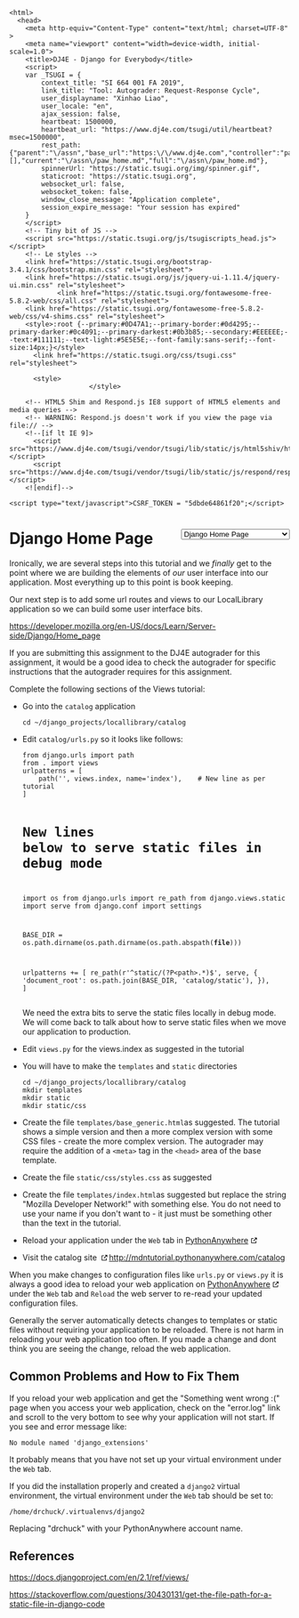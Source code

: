 <!DOCTYPE html>
    <html>
      <head>
        <meta http-equiv="Content-Type" content="text/html; charset=UTF-8" >
        <meta name="viewport" content="width=device-width, initial-scale=1.0">
        <title>DJ4E - Django for Everybody</title>
        <script>
        var _TSUGI = {
            context_title: "SI 664 001 FA 2019",
            link_title: "Tool: Autograder: Request-Response Cycle",
            user_displayname: "Xinhao Liao",
            user_locale: "en",
            ajax_session: false,
            heartbeat: 1500000,
            heartbeat_url: "https://www.dj4e.com/tsugi/util/heartbeat?msec=1500000",
            rest_path: {"parent":"\/assn","base_url":"https:\/\/www.dj4e.com","controller":"paw_home.md","extra":"","action":false,"parameters":[],"current":"\/assn\/paw_home.md","full":"\/assn\/paw_home.md"},
            spinnerUrl: "https://static.tsugi.org/img/spinner.gif",
            staticroot: "https://static.tsugi.org",
            websocket_url: false,
            websocket_token: false,
            window_close_message: "Application complete",
            session_expire_message: "Your session has expired"
        }
        </script>
        <!-- Tiny bit of JS -->
        <script src="https://static.tsugi.org/js/tsugiscripts_head.js"></script>
        <!-- Le styles -->
        <link href="https://static.tsugi.org/bootstrap-3.4.1/css/bootstrap.min.css" rel="stylesheet">
        <link href="https://static.tsugi.org/js/jquery-ui-1.11.4/jquery-ui.min.css" rel="stylesheet">
                <link href="https://static.tsugi.org/fontawesome-free-5.8.2-web/css/all.css" rel="stylesheet">
        <link href="https://static.tsugi.org/fontawesome-free-5.8.2-web/css/v4-shims.css" rel="stylesheet">
        <style>:root {--primary:#0D47A1;--primary-border:#0d4295;--primary-darker:#0c4091;--primary-darkest:#0b3b85;--secondary:#EEEEEE;--text:#111111;--text-light:#5E5E5E;--font-family:sans-serif;--font-size:14px;}</style>
          <link href="https://static.tsugi.org/css/tsugi.css" rel="stylesheet">

          <style>
                        </style>
<style>
a[target="_blank"]:after {
    font-family: 'Font Awesome 5 Free';
    font-weight: 600;
    content: " \f35d";
}
.goog-te-banner-frame.skiptranslate {
    display: none !important;
    }
body {
    top: 0px !important;
    }
</style>

        <!-- HTML5 Shim and Respond.js IE8 support of HTML5 elements and media queries -->
        <!-- WARNING: Respond.js doesn't work if you view the page via file:// -->
        <!--[if lt IE 9]>
          <script src="https://www.dj4e.com/tsugi/vendor/tsugi/lib/static/js/html5shiv/html5shiv.js"></script>
          <script src="https://www.dj4e.com/tsugi/vendor/tsugi/lib/static/js/respond/respond.min.js"></script>
        <![endif]-->

    <script type="text/javascript">CSRF_TOKEN = "5dbde64861f20";</script>
</head>
<body prefix="oer: http://oerschema.org">
<div id="body_container">
<script>
if (window!=window.top) {
    document.getElementById("body_container").className = "container-fluid";
} else {
    document.getElementById("body_container").className = "container";
}
</script>
<nav class="navbar navbar-inverse navbar-fixed-top" role="navigation" id="tsugi_main_nav_bar" style="display:none">  <div class="container-fluid">
    <div class="navbar-header">
      <button type="button" class="navbar-toggle" data-toggle="collapse" data-target=".navbar-collapse">
        <span class="sr-only">Toggle navigation</span>
        <span class="icon-bar"></span>
        <span class="icon-bar"></span>
        <span class="icon-bar"></span>
      </button>
      <a class="navbar-brand" href="https://www.dj4e.com">DJ4E</a>
    </div>
    <div class="navbar-collapse collapse">
      <ul class="nav navbar-nav navbar-main">
        <li><a href="https://www.dj4e.com/lessons" >Lessons</a></li>
        <li><a href="https://www.dj4e.com/assn" >Assignments</a></li>
      </ul>
      <ul class="nav navbar-nav navbar-right">
        <li><a href="http://www.dr-chuck.com" target="_blank" >Instructor</a></li>
        <li><a href="https://www.dj4e.com/tsugi/login.php" >Login</a></li>
      </ul>
    </div> <!--/.nav-collapse -->
  </div> <!--container -->
</nav>
<script>
if ( ! inIframe() ) {
  document.getElementById('tsugi_main_nav_bar').style.display = 'block';
  document.getElementsByTagName('body')[0].style.paddingTop = '5.93rem';
}
</script>
<div id="flashmessages"></div><style>
center {
    padding-bottom: 10px;
}
@media print {
    #chapters {
        display: none;
    }
}
a[target="_blank"]:after {
  content: url(data:image/png;base64,iVBORw0KGgoAAAANSUhEUgAAAAoAAAAKCAYAAACNMs+9AAAAQElEQVR42qXKwQkAIAxDUUdxtO6/RBQkQZvSi8I/pL4BoGw/XPkh4XigPmsUgh0626AjRsgxHTkUThsG2T/sIlzdTsp52kSS1wAAAABJRU5ErkJggg==);
  margin: 0 3px 0 5px;
}
</style>
</head>
<body prefix="oer: http://oerschema.org">
<div id="body_container">
<script>
if (window!=window.top) {
    document.getElementById("body_container").className = "container-fluid";
} else {
    document.getElementById("body_container").className = "container";
}
</script>
<script>
function onSelect() {
    console.log($('#chapters').val());
    window.location = $('#chapters').val();
}
</script>
<div style="float:right">
<select id="chapters" onchange="onSelect();">
  <option value="paw_install.md">Django and PythonAnywhere</option>
  <option value="paw_skeleton.md">Skeleton web site</option>
  <option value="paw_models.md">Django Models</option>
  <option value="paw_admin.md">Django Admin</option>
  <option value="dj4e_load.md">Batch Loading Data</option>
  <option value="paw_home.md" selected>Django Home Page</option>
  <option value="paw_details.md">Django Detail Pages</option>
  <option value="paw_sessions.md">Django Sessions</option>
  <option value="paw_users.md">Django Users</option>
  <option value="paw_forms.md">Django Forms</option>
  <option value="paw_github.md">Using GitHub</option>
  <option value="dj_install.md">Installing Django Locally</option>
  <option value="dj4e_hello.md">Hello World</option>
  <option value="dj4e_autos.md">Autos CRUD</option>
  <option value="dj4e_ads1.md">AdList Milestone #1</option>
  <option value="dj4e_ads2.md">AdList Milestone #2</option>
  <option value="dj4e_ads3.md">AdList Milestone #3</option>
  <option value="dj4e_ads4.md">AdList Milestone #4</option>
</select>
</div>
<h1>Django Home Page</h1>
<p>Ironically, we are several steps into this tutorial and we <em>finally</em> get
to the point where we are building the elements of <em>our</em> user interface into
our application.  Most everything up to this point is book keeping.</p>
<p>Our next step is to add some url routes and views to
our LocalLibrary application so we can build some user interface bits.</p>
<p><a href="https://developer.mozilla.org/en-US/docs/Learn/Server-side/Django/Home_page">https://developer.mozilla.org/en-US/docs/Learn/Server-side/Django/Home_page</a></p>
<p>If you are submitting this assignment to the DJ4E autograder
for this assignment,
it would be a good idea to check the autograder for specific instructions that
the autograder requires for this assignment.</p>
<p>Complete the following sections of the Views tutorial:</p>
<ul>
<li>
<p>Go into the <code>catalog</code> application</p>
<pre><code>cd ~/django_projects/locallibrary/catalog</code></pre>
</li>
<li>
<p>Edit <code>catalog/urls.py</code> so it looks like follows:</p>
<pre><code>from django.urls import path
from . import views
urlpatterns = [
    path('', views.index, name='index'),    # New line as per tutorial
]

# New lines below to serve static files in debug mode
import os
from django.urls import re_path
from django.views.static import serve
from django.conf import settings

BASE_DIR = os.path.dirname(os.path.dirname(os.path.abspath(__file__)))

urlpatterns += [
    re_path(r'^static/(?P&lt;path&gt;.*)$', serve, {
        'document_root': os.path.join(BASE_DIR, 'catalog/static'),
    }),
]</code></pre>
<p>We need the extra bits to serve the static files locally in debug mode.  We will come back
to talk about how to serve static files when we move our application to production.</p>
</li>
<li>
<p>Edit <code>views.py</code> for the views.index as suggested in the tutorial</p>
</li>
<li>
<p>You will have to make the <code>templates</code> and <code>static</code> directories</p>
<pre><code>cd ~/django_projects/locallibrary/catalog
mkdir templates
mkdir static
mkdir static/css</code></pre>
</li>
<li>
<p>Create the file <code>templates/base_generic.html</code>as suggested.  The tutorial shows a simple version and then a more complex version with some CSS files - create the more complex version.  The autograder may require the addition of a <code>&lt;meta&gt;</code> tag in the <code>&lt;head&gt;</code> area of the base template.</p>
</li>
<li>
<p>Create the file <code>static/css/styles.css</code> as suggested</p>
</li>
<li>
<p>Create the file <code>templates/index.html</code>as suggested but replace the string &quot;Mozilla Developer Network!&quot; with something else.  You do not need to use your name if you don't want to - it just must be something other than the text in the tutorial.</p>
</li>
<li>
<p>Reload your application under the <code>Web</code> tab in
<a href="https://www.pythonanywhere.com" target="_blank">PythonAnywhere</a></p>
</li>
<li>Visit the catalog site
<a href="http://mdntutorial.pythonanywhere.com/catalog" target="_blank"><a href="http://mdntutorial.pythonanywhere.com/catalog">http://mdntutorial.pythonanywhere.com/catalog</a></a></li>
</ul>
<p>When you make changes to configuration files like <code>urls.py</code> or <code>views.py</code> it is always a good idea to reload
your web application on
<a href="https://www.pythonanywhere.com" target="_blank">PythonAnywhere</a>
under the <code>Web</code> tab and <code>Reload</code> the web server to re-read your updated configuration files.</p>
<p>Generally the server automatically detects changes to templates or static files
without requiring your application to be reloaded.  There is not harm in reloading your
web application too often.  If you made a change and dont think you are seeing the change,
reload the web application.</p>
<h2>Common Problems and How to Fix Them</h2>
<p>If you reload your web application and get the &quot;Something went wrong :(&quot;
page when you access your web application, check on the &quot;error.log&quot; link
and scroll to the very bottom to see why your application will not start.
If you see and error message like:</p>
<pre><code>No module named 'django_extensions'</code></pre>
<p>It probably means that you have not set up your virtual environment under
the <code>Web</code> tab.  </p>
<p>If you did the installation properly and created a <code>django2</code>
virtual environment, the virtual environment under the <code>Web</code> tab should be set to:</p>
<pre><code>/home/drchuck/.virtualenvs/django2</code></pre>
<p>Replacing &quot;drchuck&quot; with your PythonAnywhere account name.</p>
<h2>References</h2>
<p><a href="https://docs.djangoproject.com/en/2.1/ref/views/">https://docs.djangoproject.com/en/2.1/ref/views/</a></p>
<p><a href="https://stackoverflow.com/questions/30430131/get-the-file-path-for-a-static-file-in-django-code">https://stackoverflow.com/questions/30430131/get-the-file-path-for-a-static-file-in-django-code</a></p><script src="https://static.tsugi.org/js/jquery-1.11.3.js"></script>
<script src="https://static.tsugi.org/bootstrap-3.4.1/js/bootstrap.min.js"></script>
<script src="https://static.tsugi.org/js/jquery-ui-1.11.4/jquery-ui.min.js"></script>
<script src="https://static.tsugi.org/js/jquery.timeago-1.6.3.js"></script>
<script src="https://static.tsugi.org/js/handlebars-v4.0.2.js"></script>
<script src="https://static.tsugi.org/tmpljs-3.8.0/tmpl.min.js"></script>
<script src="https://static.tsugi.org/js/tsugiscripts.js"></script>
<script type="text/javascript">
    HEARTBEAT_TIMEOUT = setTimeout(doHeartBeat, _TSUGI.heartbeat);
    tsugiEmbedMenu();
</script>
<div id="google_translate_element" style="position: fixed; right: 1em; bottom: 0.25em;"></div><script type="text/javascript">
function googleTranslateElementInit() {
  new google.translate.TranslateElement({pageLanguage: "en", layout: google.translate.TranslateElement.InlineLayout.SIMPLE
    }, "google_translate_element");
}
</script><script type="text/javascript" src="//translate.google.com/translate_a/element.js?cb=googleTranslateElementInit"></script>
<script>
// PHP VERSION 7.0 and 7.1 HACK
// https://stackoverflow.com/questions/44980654/how-can-i-make-trans-sid-cookie-less-sessions-work-in-php-7-1
$('a').each(function (x) {
    var href = $(this).attr('href');
    if ( ! href ) return;
    if ( ! href.startsWith('#') ) return;
    var pos = href.indexOf('/?');
    if ( pos < 1 ) return;
    console.dir('Patching broken # href='+href);
    href = href.substring(0,pos);
    $(this).attr('href', href);
});

</script>
<script>
// https://stackoverflow.com/questions/7901679/jquery-add-target-blank-for-outgoing-link
$(window).load(function() {
    $('a[href^="http"]').attr('target', function() {
      if(this.host == location.host) return '_self'
      else return '_blank'
    });
});
</script>

</div></body>
</html>
